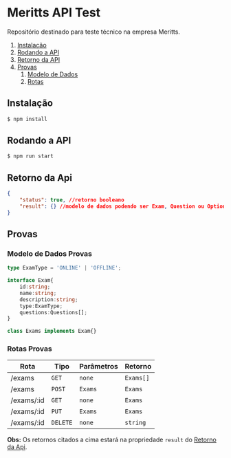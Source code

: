 # Meritts API Test

Repositório destinado para teste técnico na empresa Meritts.

1. [Instalação](#instalacao)
2. [Rodando a API](#rodando-a-api)
3. [Retorno da API](#retorno-da-api)
4. [Provas](#provas)
    1. [Modelo de Dados](#modelo-de-dados-provas)
    2. [Rotas](#modelo-de-dados-provas)
    
## Instalação

```bash
$ npm install
```

## Rodando a API

```bash
$ npm run start
```

## Retorno da Api

```json
{
    "status": true, //retorno booleano
    "result": {} //modelo de dados podendo ser Exam, Question ou Option
}
```

## Provas

### Modelo de Dados Provas

```typescript
type ExamType = 'ONLINE' | 'OFFLINE';

interface Exam{
    id:string;
    name:string;
    description:string;
    type:ExamType;
    questions:Questions[];
}

class Exams implements Exam{}
```

### Rotas Provas

| Rota       | Tipo     | Parâmetros | Retorno   |
|------------|----------|------------|-----------|
| /exams     | `GET`    | `none`     | `Exams[]` |
| /exams     | `POST`   | `Exams`    | `Exams`   |
| /exams/:id | `GET`    | `none`     | `Exams`   |
| /exams/:id | `PUT`    | `Exams`    | `Exams`   |
| /exams/:id | `DELETE` | `none`     | `string`  |

**Obs:** Os retornos citados a cima estará na propriedade `result` do [Retorno da Api](#retorno-da-api).
